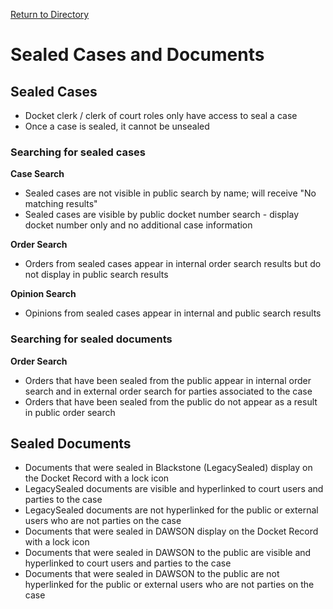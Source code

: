 [Return to Directory](./README.md)

# Sealed Cases and Documents

## Sealed Cases
* Docket clerk / clerk of court roles only have access to seal a case
* Once a case is sealed, it cannot be unsealed

### Searching for sealed cases
**Case Search**
* Sealed cases are not visible in public search by name; will receive "No matching results"
* Sealed cases are visible by public docket number search - display docket number only and no additional case information

**Order Search**
* Orders from sealed cases appear in internal order search results but do not display in public search results

**Opinion Search**
* Opinions from sealed cases appear in internal and public search results


### Searching for sealed documents
**Order Search**
* Orders that have been sealed from the public appear in internal order search and in external order search for parties associated to the case
* Orders that have been sealed from the public do not appear as a result in public order search

## Sealed Documents 
* Documents that were sealed in Blackstone (LegacySealed) display on the Docket Record with a lock icon
* LegacySealed documents are visible and hyperlinked to court users and parties to the case 
* LegacySealed documents are not hyperlinked for the public or external users who are not parties on the case
* Documents that were sealed in DAWSON display on the Docket Record with a lock icon
* Documents that were sealed in DAWSON to the public are visible and hyperlinked to court users and parties to the case 
* Documents that were sealed in DAWSON to the public are not hyperlinked for the public or external users who are not parties on the case

